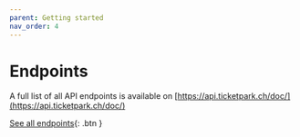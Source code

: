```yaml
---
parent: Getting started
nav_order: 4
---
```

# Endpoints

A full list of all API endpoints is available on [https://api.ticketpark.ch/doc/](https://api.ticketpark.ch/doc/)

[See all endpoints](https://api.ticketpark.ch/doc/){: .btn }
